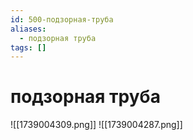 ```yaml
---
id: 500-подзорная-труба
aliases:
  - подзорная труба
tags: []
---
```


# подзорная труба
![[1739004309.png]]
![[1739004287.png]]


